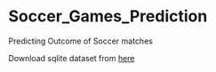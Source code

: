 # Soccer_Games_Prediction
Predicting Outcome of Soccer matches

Download sqlite dataset from [here](https://www.kaggle.com/hugomathien/soccer/downloads/database.sqlite/10)
